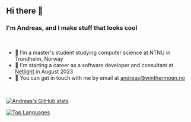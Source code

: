 ## Hi there 👋

### I'm Andreas, and I make stuff that looks cool

</br>

- 🔭 I’m a master's student studying computer science at NTNU in Trondheim, Norway
- 🧳 I'm starting a career as a software developer and consultant at <a href="https://www.netlight.com/" target="_blank">Netlight</a> in August 2023
- 💬 You can get in touch with me by email at <a href="mailto:andreas@winthermoen.no">andreas@winthermoen.no</a>

<br />

[![Andreas's GitHub stats](https://github-readme-stats-sigma-five.vercel.app/api?username=andreaswinthermoen&count_private=true&show_icons=true&theme=gruvbox)](https://github.com/anuraghazra/github-readme-stats)

[![Top Languages](https://github-readme-stats-sigma-five.vercel.app/api/top-langs/?username=andreaswinthermoen&show_icons=true&theme=gruvbox&langs_count=8&hide=elixir&layout=compact)](https://github.com/anuraghazra/github-readme-stats)
